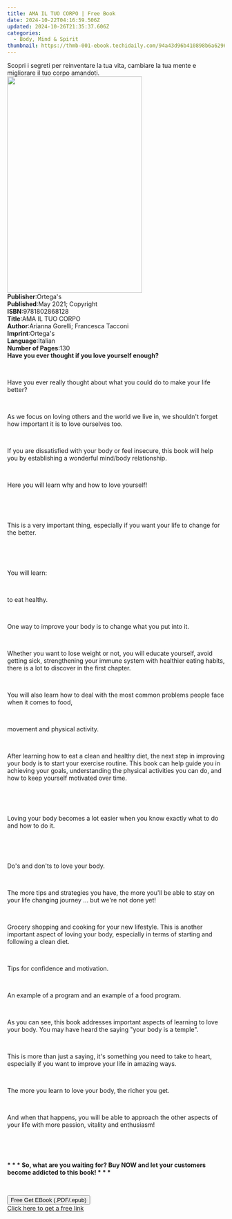 ```yaml
---
title: AMA IL TUO CORPO | Free Book
date: 2024-10-22T04:16:59.506Z
updated: 2024-10-26T21:35:37.606Z
categories:
  - Body, Mind & Spirit
thumbnail: https://thmb-001-ebook.techidaily.com/94a43d96b410898b6a6296aac1e3b8f6c43a9f4273f96ca6eaf5ce5c525b4d80.jpg
---
```

<main id="book-container">
  <div class="flex flex-col">
    <div class="book-brief flex-1 py-6 px-4 sm:p-6 md:py-10 md:px-8">
      <!-- brief-->
      <div class="book-brief-main">
        Scopri i segreti per reinventare la tua vita, cambiare la tua mente e
        migliorare il tuo corpo amandoti.
      </div>
    </div>
    <div
      class="book-meta-info flex-1 grid gap-4 col-start-1 col-end-3 row-start-1 sm:mb-6 sm:grid-cols-4 lg:gap-6 lg:col-start-2 lg:row-end-6 lg:row-span-6 lg:mb-0"
    >
      <div
        class="book-meta-info-left place-content-center mt-4 p-4 text-sm leading-6 col-start-2 col-span-2 dark:text-slate-400"
      >
        <img
          class="w-full h-500 object-cover rounded-lg sm:h-255 sm:col-span-2 lg:col-span-full"
          src="https://img-001-ebook.techidaily.com/a84c30a6f27bd66142365f3a34010da7c0ea214dc605bcf9ec764f28a982219c.jpg"
          alt=""
          width="312"
          height="500"
        />
      </div>
      <div
        class="book-meta-info-right mt-2 col-start-1 row-start-2 col-span-3 self-center"
      >
        <!-- meta data  -->
        <div class="flex flex-col px-4 md:px-8">
          <div class="flex-1">
            <strong>Publisher</strong>:<span class="px-2">Ortega&#39;s</span>
          </div>
          <div class="flex-1">
            <strong>Published</strong>:<span class="px-2"
              >May 2021; Copyright</span
            >
          </div>
          <div class="flex-1">
            <strong>ISBN</strong>:<span class="px-2">9781802868128</span>
          </div>
          <div class="flex-1">
            <strong>Title</strong>:<span class="px-2">AMA IL TUO CORPO</span>
          </div>
          <div class="flex-1">
            <strong>Author</strong>:<span class="px-2"
              >Arianna Gorelli; Francesca Tacconi</span
            >
          </div>
          <div class="flex-1">
            <strong>Imprint</strong>:<span class="px-2">Ortega&#39;s</span>
          </div>
          <div class="flex-1">
            <strong>Language</strong>:<span class="px-2">Italian</span>
          </div>
          <div class="flex-1">
            <strong>Number of Pages</strong>:<span class="px-2">130</span>
          </div>
        </div>
      </div>
    </div>
    <div class="book-description flex-1 py-6 px-4 sm:p-6 md:py-10 md:px-8">
      <div class="book-description-main">
        <div accordion-content="" id="description">
          <strong>Have you ever thought if you love yourself enough?</strong>
          <p><br /></p>
          <p>
            Have you ever really thought about what you could do to make your
            life better?
          </p>
          <p><br /></p>
          <p>
            As we focus on loving others and the world we live in, we shouldn't
            forget how important it is to love ourselves too.
          </p>
          <p><br /></p>
          <p>
            If you are dissatisfied with your body or feel insecure, this book
            will help you by establishing a wonderful mind/body relationship.
          </p>
          <p><br /></p>
          <p>Here you will learn why and how to love yourself!</p>
          <p><br /></p>
          <p><br /></p>
          <p>
            This is a very important thing, especially if you want your life to
            change for the better.
          </p>
          <p><br /></p>
          <p><br /></p>
          <p>You will learn:</p>
          <p><br /></p>
          <p>to eat healthy.</p>
          <p><br /></p>
          <p>One way to improve your body is to change what you put into it.</p>
          <p><br /></p>
          <p>
            Whether you want to lose weight or not, you will educate yourself,
            avoid getting sick, strengthening your immune system with healthier
            eating habits, there is a lot to discover in the first chapter.
          </p>
          <p><br /></p>
          <p>
            You will also learn how to deal with the most common problems people
            face when it comes to food,
          </p>
          <p><br /></p>
          <p>movement and physical activity.</p>
          <p><br /></p>
          <p>
            After learning how to eat a clean and healthy diet, the next step in
            improving your body is to start your exercise routine. This book can
            help guide you in achieving your goals, understanding the physical
            activities you can do, and how to keep yourself motivated over time.
          </p>
          <p><br /></p>
          <p><br /></p>
          <p>
            Loving your body becomes a lot easier when you know exactly what to
            do and how to do it.
          </p>
          <p><br /></p>
          <p><br /></p>
          <p>Do's and don'ts to love your body.</p>
          <p><br /></p>
          <p>
            The more tips and strategies you have, the more you'll be able to
            stay on your life changing journey ... but we're not done yet!
          </p>
          <p><br /></p>
          <p>
            Grocery shopping and cooking for your new lifestyle. This is another
            important aspect of loving your body, especially in terms of
            starting and following a clean diet.
          </p>
          <p><br /></p>
          <p>Tips for confidence and motivation.</p>
          <p><br /></p>
          <p>An example of a program and an example of a food program.</p>
          <p><br /></p>
          <p>
            As you can see, this book addresses important aspects of learning to
            love your body. You may have heard the saying "your body is a
            temple".
          </p>
          <p><br /></p>
          <p>
            This is more than just a saying, it's something you need to take to
            heart, especially if you want to improve your life in amazing ways.
          </p>
          <p><br /></p>
          <p>The more you learn to love your body, the richer you get.</p>
          <p><br /></p>
          <p>
            And when that happens, you will be able to approach the other
            aspects of your life with more passion, vitality and enthusiasm!
          </p>
          <p><br /></p>
          <p><br /></p>
          <strong
            ><strong
              >* * * So, what are you waiting for? Buy NOW and let your
              customers become addicted to this book! * * *</strong
            ></strong
          >
          <p><br /></p>
        </div>
        <div class="accordion-fader"></div>
      </div>
    </div>
    <div class="book-excerpts flex-1 py-6 px-4 sm:p-6 md:py-10 md:px-8"></div>
    <div
      class="book-about-author flex-1 py-6 px-4 sm:p-6 md:py-10 md:px-8"
    ></div>
    <div class="book-free-get flex-1 py-6 px-4 sm:p-6 md:py-10 md:px-8">
      <button
        id="btn-free-get"
        class="bg-blue-500 hover:bg-blue-700 text-white font-bold py-2 px-4 rounded"
      >
        Free Get EBook (.PDF/.epub)
      </button>
      <div id="countdown-display" class="px-2 text-lg mt-2"></div>
      <a
        id="free-link"
        class="hidden bg-blue-500 hover:bg-blue-700 text-white font-bold py-2 px-4 rounded"
        href="https://www.ebooks.com/en-us/book/210302502/ama-il-tuo-corpo/arianna-gorelli/"
        target="_blank"
        >Click here to get a free link</a
      >
    </div>
    <script>
      let countdownTime = 0;
      let countdownInterval = null;
      document
        .getElementById('btn-free-get')
        .addEventListener('click', startCountdown);
      function startCountdown() {
        countdownTime = new Date().getTime() + 60000 * 3;
        countdownInterval = setInterval(updateCountdown, 1000);
        document.getElementById('btn-free-get').disabled = true;
        document
          .getElementById('btn-free-get')
          .classList.add('bg-gray-500', 'cursor-not-allowed');
      }
      function updateCountdown() {
        let currentTime = new Date().getTime();
        let timeLeft = countdownTime - currentTime;
        let secondsLeft = Math.floor(timeLeft / 1000);
        document.getElementById('countdown-display').innerHTML =
          `Remaining time: ${secondsLeft} seconds.`;
        if (secondsLeft <= 0) {
          clearInterval(countdownInterval);
          document.getElementById('btn-free-get').classList.add('hidden');
          document.getElementById('free-link').classList.remove('hidden');
          document.getElementById('countdown-display').innerHTML = '';
        }
      }
    </script>
  </div>
</main>

<ins class="adsbygoogle"
      style="display:block"
      data-ad-client="ca-pub-7571918770474297"
      data-ad-slot="8358498916"
      data-ad-format="auto"
      data-full-width-responsive="true"></ins>
    